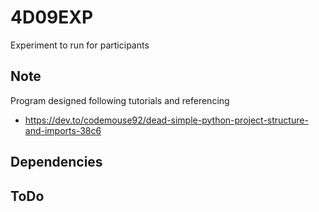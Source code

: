 # 4D09EXP
Experiment to run for participants
## Note
Program designed following tutorials and referencing 
- https://dev.to/codemouse92/dead-simple-python-project-structure-and-imports-38c6


## Dependencies
## ToDo
